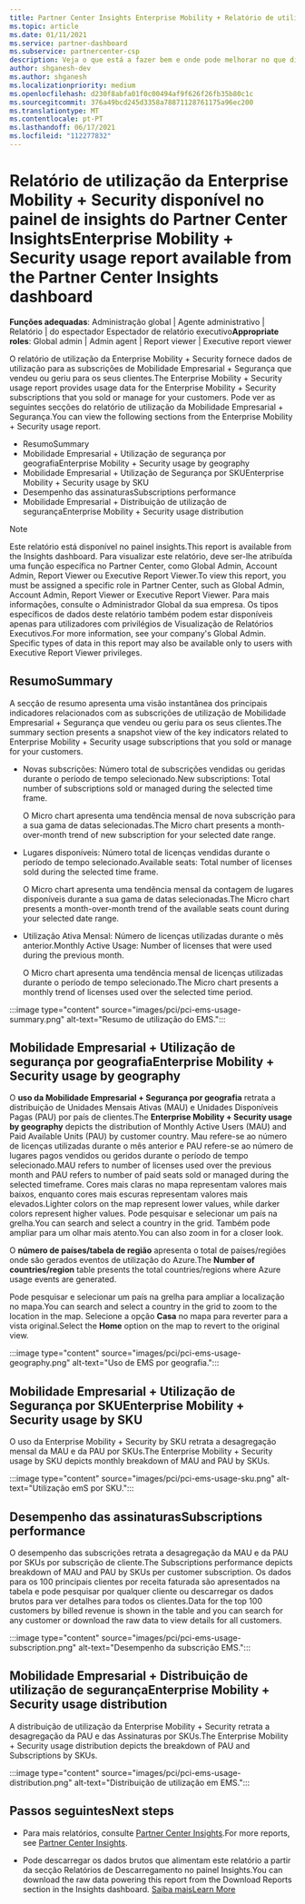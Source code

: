 ```yaml
---
title: Partner Center Insights Enterprise Mobility + Relatório de utilização de segurança
ms.topic: article
ms.date: 01/11/2021
ms.service: partner-dashboard
ms.subservice: partnercenter-csp
description: Veja o que está a fazer bem e onde pode melhorar no que diz respeito ao uso das assinaturas Enterprise Mobility + Security que vende ou gere para os seus clientes.
author: shganesh-dev
ms.author: shganesh
ms.localizationpriority: medium
ms.openlocfilehash: d230f8abfa01f0c00494af9f626f26fb35b80c1c
ms.sourcegitcommit: 376a49bcd245d3358a78871128761175a96ec200
ms.translationtype: MT
ms.contentlocale: pt-PT
ms.lasthandoff: 06/17/2021
ms.locfileid: "112277832"
---
```

# <a name="enterprise-mobility--security-usage-report-available-from-the-partner-center-insights-dashboard"></a><span data-ttu-id="a7b40-103">Relatório de utilização da Enterprise Mobility + Security disponível no painel de insights do Partner Center Insights</span><span class="sxs-lookup"><span data-stu-id="a7b40-103">Enterprise Mobility + Security usage report available from the Partner Center Insights dashboard</span></span>

<span data-ttu-id="a7b40-104">**Funções adequadas**: Administração global | Agente administrativo | Relatório | do espectador Espectador de relatório executivo</span><span class="sxs-lookup"><span data-stu-id="a7b40-104">**Appropriate roles**: Global admin | Admin agent | Report viewer | Executive report viewer</span></span>

<span data-ttu-id="a7b40-105">O relatório de utilização da Enterprise Mobility + Security fornece dados de utilização para as subscrições de Mobilidade Empresarial + Segurança que vendeu ou geriu para os seus clientes.</span><span class="sxs-lookup"><span data-stu-id="a7b40-105">The Enterprise Mobility + Security usage report provides usage data for the Enterprise Mobility + Security subscriptions that you sold or manage for your customers.</span></span> <span data-ttu-id="a7b40-106">Pode ver as seguintes secções do relatório de utilização da Mobilidade Empresarial + Segurança.</span><span class="sxs-lookup"><span data-stu-id="a7b40-106">You can view the following sections from the Enterprise Mobility + Security usage report.</span></span>

- <span data-ttu-id="a7b40-107">Resumo</span><span class="sxs-lookup"><span data-stu-id="a7b40-107">Summary</span></span>
- <span data-ttu-id="a7b40-108">Mobilidade Empresarial + Utilização de segurança por geografia</span><span class="sxs-lookup"><span data-stu-id="a7b40-108">Enterprise Mobility + Security usage by geography</span></span>
- <span data-ttu-id="a7b40-109">Mobilidade Empresarial + Utilização de Segurança por SKU</span><span class="sxs-lookup"><span data-stu-id="a7b40-109">Enterprise Mobility + Security usage by SKU</span></span>
- <span data-ttu-id="a7b40-110">Desempenho das assinaturas</span><span class="sxs-lookup"><span data-stu-id="a7b40-110">Subscriptions performance</span></span>
- <span data-ttu-id="a7b40-111">Mobilidade Empresarial + Distribuição de utilização de segurança</span><span class="sxs-lookup"><span data-stu-id="a7b40-111">Enterprise Mobility + Security usage distribution</span></span>

 > [!NOTE]
 > <span data-ttu-id="a7b40-112">Este relatório está disponível no painel insights.</span><span class="sxs-lookup"><span data-stu-id="a7b40-112">This report is available from the Insights dashboard.</span></span> <span data-ttu-id="a7b40-113">Para visualizar este relatório, deve ser-lhe atribuída uma função específica no Partner Center, como Global Admin, Account Admin, Report Viewer ou Executive Report Viewer.</span><span class="sxs-lookup"><span data-stu-id="a7b40-113">To view this report, you must be assigned a specific role in Partner Center, such as Global Admin, Account Admin, Report Viewer or Executive Report Viewer.</span></span> <span data-ttu-id="a7b40-114">Para mais informações, consulte o Administrador Global da sua empresa. Os tipos específicos de dados deste relatório também podem estar disponíveis apenas para utilizadores com privilégios de Visualização de Relatórios Executivos.</span><span class="sxs-lookup"><span data-stu-id="a7b40-114">For more information, see your company's Global Admin. Specific types of data in this report may also be available only to users with Executive Report Viewer privileges.</span></span>

## <a name="summary"></a><span data-ttu-id="a7b40-115">Resumo</span><span class="sxs-lookup"><span data-stu-id="a7b40-115">Summary</span></span>

<span data-ttu-id="a7b40-116">A secção de resumo apresenta uma visão instantânea dos principais indicadores relacionados com as subscrições de utilização de Mobilidade Empresarial + Segurança que vendeu ou geriu para os seus clientes.</span><span class="sxs-lookup"><span data-stu-id="a7b40-116">The summary section presents a snapshot view of the key indicators related to Enterprise Mobility + Security usage subscriptions that you sold or manage for your customers.</span></span> 

- <span data-ttu-id="a7b40-117">Novas subscrições: Número total de subscrições vendidas ou geridas durante o período de tempo selecionado.</span><span class="sxs-lookup"><span data-stu-id="a7b40-117">New subscriptions: Total number of subscriptions sold or managed during the selected time frame.</span></span>

   <span data-ttu-id="a7b40-118">O Micro chart apresenta uma tendência mensal de nova subscrição para a sua gama de datas selecionadas.</span><span class="sxs-lookup"><span data-stu-id="a7b40-118">The Micro chart presents a month-over-month trend of new subscription for your selected date range.</span></span>

- <span data-ttu-id="a7b40-119">Lugares disponíveis: Número total de licenças vendidas durante o período de tempo selecionado.</span><span class="sxs-lookup"><span data-stu-id="a7b40-119">Available seats: Total number of licenses sold during the selected time frame.</span></span>

   <span data-ttu-id="a7b40-120">O Micro chart apresenta uma tendência mensal da contagem de lugares disponíveis durante a sua gama de datas selecionadas.</span><span class="sxs-lookup"><span data-stu-id="a7b40-120">The Micro chart presents a month-over-month trend of the available seats count during your selected date range.</span></span>

- <span data-ttu-id="a7b40-121">Utilização Ativa Mensal: Número de licenças utilizadas durante o mês anterior.</span><span class="sxs-lookup"><span data-stu-id="a7b40-121">Monthly Active Usage: Number of licenses that were used during the previous month.</span></span>

   <span data-ttu-id="a7b40-122">O Micro chart apresenta uma tendência mensal de licenças utilizadas durante o período de tempo selecionado.</span><span class="sxs-lookup"><span data-stu-id="a7b40-122">The Micro chart presents a monthly trend of licenses used over the selected time period.</span></span>

:::image type="content" source="images/pci/pci-ems-usage-summary.png" alt-text="Resumo de utilização do EMS.":::

## <a name="enterprise-mobility--security-usage-by-geography"></a><span data-ttu-id="a7b40-124">Mobilidade Empresarial + Utilização de segurança por geografia</span><span class="sxs-lookup"><span data-stu-id="a7b40-124">Enterprise Mobility + Security usage by geography</span></span>

<span data-ttu-id="a7b40-125">O **uso da Mobilidade Empresarial + Segurança por geografia** retrata a distribuição de Unidades Mensais Ativas (MAU) e Unidades Disponíveis Pagas (PAU) por país de clientes.</span><span class="sxs-lookup"><span data-stu-id="a7b40-125">The **Enterprise Mobility + Security usage by geography** depicts the distribution of Monthly Active Users (MAU) and Paid Available Units (PAU) by customer country.</span></span> <span data-ttu-id="a7b40-126">Mau refere-se ao número de licenças utilizadas durante o mês anterior e PAU refere-se ao número de lugares pagos vendidos ou geridos durante o período de tempo selecionado.</span><span class="sxs-lookup"><span data-stu-id="a7b40-126">MAU refers to number of licenses used over the previous month and PAU refers to number of paid seats sold or managed during the selected timeframe.</span></span> <span data-ttu-id="a7b40-127">Cores mais claras no mapa representam valores mais baixos, enquanto cores mais escuras representam valores mais elevados.</span><span class="sxs-lookup"><span data-stu-id="a7b40-127">Lighter colors on the map represent lower values, while darker colors represent higher values.</span></span> <span data-ttu-id="a7b40-128">Pode pesquisar e selecionar um país na grelha.</span><span class="sxs-lookup"><span data-stu-id="a7b40-128">You can search and select a country in the grid.</span></span> <span data-ttu-id="a7b40-129">Também pode ampliar para um olhar mais atento.</span><span class="sxs-lookup"><span data-stu-id="a7b40-129">You can also zoom in for a closer look.</span></span>

<span data-ttu-id="a7b40-130">O **número de países/tabela de região** apresenta o total de países/regiões onde são gerados eventos de utilização do Azure.</span><span class="sxs-lookup"><span data-stu-id="a7b40-130">The **Number of countries/region** table presents the total countries/regions where Azure usage events are generated.</span></span>

<span data-ttu-id="a7b40-131">Pode pesquisar e selecionar um país na grelha para ampliar a localização no mapa.</span><span class="sxs-lookup"><span data-stu-id="a7b40-131">You can search and select a country in the grid to zoom to the location in the map.</span></span> <span data-ttu-id="a7b40-132">Selecione a opção **Casa** no mapa para reverter para a vista original.</span><span class="sxs-lookup"><span data-stu-id="a7b40-132">Select the **Home** option on the map to revert to the original view.</span></span>

:::image type="content" source="images/pci/pci-ems-usage-geography.png" alt-text="Uso de EMS por geografia.":::

## <a name="enterprise-mobility--security-usage-by-sku"></a><span data-ttu-id="a7b40-134">Mobilidade Empresarial + Utilização de Segurança por SKU</span><span class="sxs-lookup"><span data-stu-id="a7b40-134">Enterprise Mobility + Security usage by SKU</span></span>

<span data-ttu-id="a7b40-135">O uso da Enterprise Mobility + Security by SKU retrata a desagregação mensal da MAU e da PAU por SKUs.</span><span class="sxs-lookup"><span data-stu-id="a7b40-135">The Enterprise Mobility + Security usage by SKU depicts monthly breakdown of MAU and PAU by SKUs.</span></span>

:::image type="content" source="images/pci/pci-ems-usage-sku.png" alt-text="Utilização emS por SKU.":::

## <a name="subscriptions-performance"></a><span data-ttu-id="a7b40-137">Desempenho das assinaturas</span><span class="sxs-lookup"><span data-stu-id="a7b40-137">Subscriptions performance</span></span>

<span data-ttu-id="a7b40-138">O desempenho das subscrições retrata a desagregação da MAU e da PAU por SKUs por subscrição de cliente.</span><span class="sxs-lookup"><span data-stu-id="a7b40-138">The Subscriptions performance depicts breakdown of MAU and PAU by SKUs per customer subscription.</span></span> <span data-ttu-id="a7b40-139">Os dados para os 100 principais clientes por receita faturada são apresentados na tabela e pode pesquisar por qualquer cliente ou descarregar os dados brutos para ver detalhes para todos os clientes.</span><span class="sxs-lookup"><span data-stu-id="a7b40-139">Data for the top 100 customers by billed revenue is shown in the table and you can search for any customer or download the raw data to view details for all customers.</span></span>

:::image type="content" source="images/pci/pci-ems-usage-subscription.png" alt-text="Desempenho da subscrição EMS.":::

## <a name="enterprise-mobility--security-usage-distribution"></a><span data-ttu-id="a7b40-141">Mobilidade Empresarial + Distribuição de utilização de segurança</span><span class="sxs-lookup"><span data-stu-id="a7b40-141">Enterprise Mobility + Security usage distribution</span></span>

<span data-ttu-id="a7b40-142">A distribuição de utilização da Enterprise Mobility + Security retrata a desagregação da PAU e das Assinaturas por SKUs.</span><span class="sxs-lookup"><span data-stu-id="a7b40-142">The Enterprise Mobility + Security usage distribution depicts the breakdown of PAU and Subscriptions by SKUs.</span></span>

:::image type="content" source="images/pci/pci-ems-usage-distribution.png" alt-text="Distribuição de utilização em EMS.":::

## <a name="next-steps"></a><span data-ttu-id="a7b40-144">Passos seguintes</span><span class="sxs-lookup"><span data-stu-id="a7b40-144">Next steps</span></span>

- <span data-ttu-id="a7b40-145">Para mais relatórios, consulte [Partner Center Insights](partner-center-insights.md).</span><span class="sxs-lookup"><span data-stu-id="a7b40-145">For more reports, see [Partner Center Insights](partner-center-insights.md).</span></span>

- <span data-ttu-id="a7b40-146">Pode descarregar os dados brutos que alimentam este relatório a partir da secção Relatórios de Descarregamento no painel Insights.</span><span class="sxs-lookup"><span data-stu-id="a7b40-146">You can download the raw data powering this report from the Download Reports section in the Insights dashboard.</span></span> [<span data-ttu-id="a7b40-147">Saiba mais</span><span class="sxs-lookup"><span data-stu-id="a7b40-147">Learn More</span></span>](pci-download-reports.md) 
